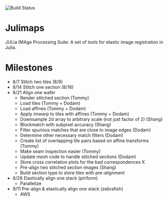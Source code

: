 ![Build Status](https://travis-ci.org/seung-lab/Julimaps.svg "travis")

# Julimaps
JULia IMAge Processing Suite:
A set of tools for elastic image registration in Julia.

# Milestones
* 8/7 Stitch two tiles (8/9)
* 8/14 Stitch one section (8/16)
* 8/21 Align one wafer
  * Render stitched section (Tommy)
  * Load tiles (Tommy + Dodam)
  * Load affines (Tommy + Dodam)
  * Apply imwarp to tiles with affines (Tommy + Dodam)
  * Downsample 2d array to arbitrary scale (not just factor of 2) (Shang)
  * Blockmatch with subpixel accuracy (Shang)
  * Filter spurious matches that are close to image edges (Dodam)
  * Determine other necessary match filters (Dodam)
  * Create list of overlapping tile pairs based on affine transforms (Tommy)
  * Make seam inspection easier (Tommy)
  * Update mesh code to handle stitched sections (Dodam)
  * Store cross correlation plots for the bad correspondences X
  * Pre-align two stitched section images (Shang)
  * Build section type to store tiles with pre-alignment
* 8/28 Elastically align one stack (piriform)
  * Parallelize
* 9/11 Pre-align & elastically align one stack (zebrafish)
  * AWS
